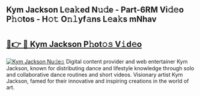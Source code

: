 ## Kym Jackson L𝚎a𝚔ed N𝚞𝚍e - Part-6RM Vi𝚍𝚎o P𝚑𝚘tos - H𝚘𝚝 O𝚗𝚕yf𝚊ns L𝚎a𝚔s mNhav

# <h2><a href="http://kfdekh.oniu.top/?m=Kym+Jackson">🔗👉 🔴 Kym Jackson P𝚑ot𝚘𝚜 V𝚒d𝚎o</a></h2>

[![Kym Jackson Nu𝚍e𝚜](https://i.imgur.com/0qMVB7G.gif)](http://kfdekh.oniu.top/?m=Kym+Jackson)
Digital content provider and web entertainer Kym Jackson, known for distributing dance and lifestyle knowledge through solo and collaborative dance routines and short videos. Visionary artist Kym Jackson, famed for their innovative and inspiring creations in the world of art.  
